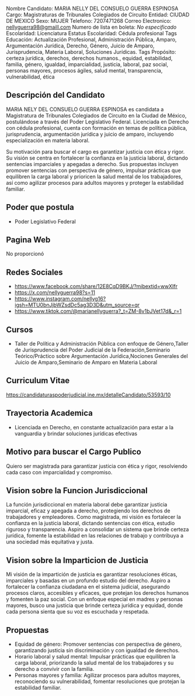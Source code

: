 Nombre Candidato: MARIA NELLY DEL CONSUELO GUERRA ESPINOSA
Cargo: Magistraturas de Tribunales Colegiados de Circuito
Entidad: CIUDAD DE MEXICO
Sexo: MUJER
Telefono: 7207471268
Correo Electronico: nellyguerra98@gmaill.com
Numero de lista en boleta: *No especificado*
Escolaridad: Licenciatura
Estatus Escolaridad: Cédula profesional
Tags Educación: Actualización Profesional, Administración Pública, Amparo, Argumentación Jurídica, Derecho, Género, Juicio de Amparo, Jurisprudencia, Materia Laboral, Soluciones Jurídicas.
Tags Propósito: certeza jurídica, derechos, derechos humanos., equidad, estabilidad, familia, género, igualdad, imparcialidad, justicia, laboral, paz social, personas mayores, procesos ágiles, salud mental, transparencia, vulnerabilidad, ética


## Descripción del Candidato 

MARIA NELY DEL CONSUELO GUERRA ESPINOSA es candidata a Magistratura de Tribunales Colegiados de Circuito en la Ciudad de México, postulándose a través del Poder Legislativo Federal. Licenciada en Derecho con cédula profesional, cuenta con formación en temas de política pública, jurisprudencia, argumentación jurídica y juicio de amparo, incluyendo especialización en materia laboral.

Su motivación para buscar el cargo es garantizar justicia con ética y rigor. Su visión se centra en fortalecer la confianza en la justicia laboral, dictando sentencias imparciales y apegadas a derecho. Sus propuestas incluyen promover sentencias con perspectiva de género, impulsar prácticas que equilibren la carga laboral y prioricen la salud mental de los trabajadores, así como agilizar procesos para adultos mayores y proteger la estabilidad familiar.


## Poder que postula

- Poder Legislativo Federal


## Pagina Web

No proporcionó


## Redes Sociales

- https://www.facebook.com/share/12E8CqD9BKJ/?mibextid=wwXIfr
- https://x.com/nellyguerra98?s=11
- https://www.instagram.com/nellyg16?igsh=MTU0bnJjbWZsdDc5ag3D3D&utm_source=qr
- https://www.tiktok.com/@marianellyguerra?_t=ZM-8v1bJVet17d&_r=1


## Cursos

- Taller de Política y Administración Pública con enfoque de Género,Taller de Jurisprudencia del Poder Judicial de la Federación,Seminario Teórico/Práctico sobre Argumentación Jurídica,Nociones Generales del Juicio de Amparo,Seminario de Amparo en Materia Laboral


## Curriculum Vitae

https://candidaturaspoderjudicial.ine.mx/detalleCandidato/53593/10


## Trayectoria Academica

- Licenciada en Derecho, en constante actualización para estar a la vanguardia y brindar soluciones jurídicas efectivas


## Motivo para buscar el Cargo Publico

Quiero ser magistrada para garantizar justicia con ética y rigor, resolviendo cada caso con imparcialidad y compromiso.


## Vision sobre la Funcion Jurisdiccional

La función jurisdiccional en materia laboral debe garantizar justicia imparcial, eficaz y apegada a derecho, protegiendo los derechos de trabajadores y empleadores. Como magistrada, mi visión es fortalecer la confianza en la justicia laboral, dictando sentencias con ética, estudio riguroso y transparencia. Aspiro a consolidar un sistema que brinde certeza jurídica, fomente la estabilidad en las relaciones de trabajo y contribuya a una sociedad más equitativa y justa.


## Vision sobre la Imparticion de Justicia

Mi visión de la impartición de justicia es garantizar resoluciones éticas, imparciales y basadas en un profundo estudio del derecho. Aspiro a fortalecer la confianza ciudadana en el sistema judicial, asegurando procesos claros, accesibles y eficaces, que protejan los derechos humanos y fomenten la paz social. Con un enfoque especial en madres y personas mayores, busco una justicia que brinde certeza jurídica y equidad, donde cada persona sienta que su voz es escuchada y respetada.


## Propuestas

- Equidad de género: Promover sentencias con perspectiva de género, garantizando justicia sin discriminación y con igualdad de derechos.
- Horario laboral y salud mental: Impulsar prácticas que equilibren la carga laboral, priorizando la salud mental de los trabajadores y su derecho a convivir con la familia.
- Personas mayores y familia: Agilizar procesos para adultos mayores, reconociendo su vulnerabilidad, fomentar resoluciones que protejan la estabilidad familiar.

